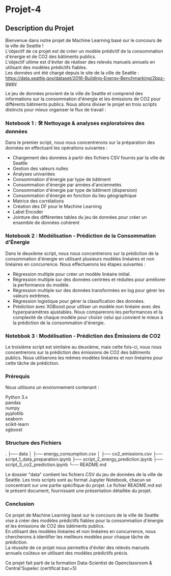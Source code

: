 # Projet-4


## Description du Projet
Bienvenue dans notre projet de Machine Learning basé sur le concours de la ville de Seattle !    
L'objectif de ce projet est de créer un modèle prédictif de la consommation d'énergie et de CO2 des bâtiments publics.     
L'objectif ultime est d'éviter de réaliser des relevés manuels annuels en utilisant des modèles prédictifs fiables.    
Les données ont été chargé depuis le site de la ville de Seattle : https://data.seattle.gov/dataset/2016-Building-Energy-Benchmarking/2bpz-gwpy

Le jeu de données provient de la ville de Seattle et comprend des informations sur la consommation d'énergie et les émissions de CO2 pour différents bâtiments publics. Nous allons diviser le projet en trois scripts distincts pour mieux organiser le flux de travail :

### Notebook 1 : 🛠 Nettoyage & analyses exploratoires des données
Dans le premier script, nous nous concentrerons sur la préparation des données en effectuant les opérations suivantes :

- Chargement des données à partir des fichiers CSV fournis par la ville de Seattle
- Gestion des valeurs nulles
- Analyses univariées
- Consommation d'énergie par type de bâtiment
- Consommation d'énergie par années d'anciennetés
- Consommation d'énergie par type de bâtiment (dispersion)
- Consommation d'énergie en fonction du lieu géographique
- Matrice des corrélations
- Création des DF pour le Machine Learning
- Label Encoder
- Jointure des différentes tables du jeu de données pour créer un ensemble de données cohérent
  
### Notebook 2 : Modélisation - Prédiction de la Consommation d'Énergie
Dans le deuxième script, nous nous concentrerons sur la prédiction de la consommation d'énergie en utilisant plusieurs modèles linéaires et non linéaires en concurrence. Nous effectuerons les étapes suivantes :

- Régression multiple pour créer un modèle linéaire initial.
- Régression multiple sur des données centrées et réduites pour améliorer la performance du modèle.
- Régression multiple sur des données transformées en log pour gérer les valeurs extrêmes.
- Régression logistique pour gérer la classification des données.
- Prédiction avec XGBoost pour utiliser un modèle non linéaire avec des hyperparamètres ajustables.
Nous comparerons les performances et la complexité de chaque modèle pour choisir celui qui convient le mieux à la prédiction de la consommation d'énergie.

### Notebbok 3 : Modélisation - Prédiction des Émissions de CO2
Le troisième script est similaire au deuxième, mais cette fois-ci, nous nous concentrerons sur la prédiction des émissions de CO2 des bâtiments publics. Nous utiliserons les mêmes modèles linéaires et non linéaires pour cette tâche de prédiction.

### Prérequis
Nous utilisons un environnement contenant :

Python 3.x     
pandas     
numpy    
pyplotlib    
seaborn    
scikit-learn    
xgboost    

### Structure des Fichiers

.
├── data
│   ├── energy_consumption.csv
│   ├── co2_emissions.csv
├── script_1_data_preparation.ipynb
├── script_2_energy_prediction.ipynb
├── script_3_co2_prediction.ipynb
└── README.md


Le dossier "data" contient les fichiers CSV du jeu de données de la ville de Seattle.
Les trois scripts sont au format Jupyter Notebook, chacun se concentrant sur une partie spécifique du projet.
Le fichier README.md est le présent document, fournissant une présentation détaillée du projet.

### Conclusion
Ce projet de Machine Learning basé sur le concours de la ville de Seattle vise à créer des modèles prédictifs fiables pour la consommation d'énergie et les émissions de CO2 des bâtiments publics.    
En utilisant des modèles linéaires et non linéaires en concurrence, nous chercherons à identifier les meilleurs modèles pour chaque tâche de prédiction.     
La réussite de ce projet nous permettra d'éviter des relevés manuels annuels coûteux en utilisant des modèles prédictifs précis.      

Ce projet fait parti de la formation Data-Scientist de Openclassroom & Central'Supelec (certificat bac+5)







